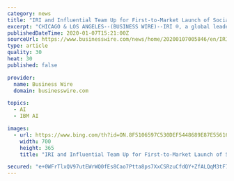 ```yaml
---
category: news
title: "IRI and Influential Team Up for First-to-Market Launch of Social Campaign Conversion Feed"
excerpt: "CHICAGO & LOS ANGELES--(BUSINESS WIRE)--IRI ®, a global leader in innovative solutions and services for consumer, CPG, retail and media companies, and Influential, the leading AI influencer technology Social Intelligence™ firm and IBM Watson Developer Partner, today announced an upfront to launch a first-to-market product for influencer ..."
publishedDateTime: 2020-01-07T15:21:00Z
sourceUrl: https://www.businesswire.com/news/home/20200107005846/en/IRI-Influential-Team-First-to-Market-Launch-Social-Campaign
type: article
quality: 30
heat: 30
published: false

provider:
  name: Business Wire
  domain: businesswire.com

topics:
  - AI
  - IBM AI

images:
  - url: https://www.bing.com/th?id=ON.8F5106597C530DEF5448689E87E55616
    width: 700
    height: 365
    title: "IRI and Influential Team Up for First-to-Market Launch of Social Campaign Conversion Feed"

secured: "e+0WFrTlxQV97utEWrWQ0fEs8Cao7Ptta8ps7XxCSRzuCfdQY+ZfALQqM3tF79UNRpDuz95aHq0p8qVu67u9PNHdyVt6nl1aCsSnpzeJ0Tn343zIHQgQnuxPS8Vp16Lp9C9bc95k5G54Rh0p/ploru4G/gZYnr8zImywvhE5qxQY4c4OTqEWV7n9P1+IfX5FoEAvTXFNRervWrfuySix/uMFCiJFrWUGkWxj6EQzidGSytzND+H5FyYXjA2OVLPndrUIqX2t2q0O0Hco+wOkcQ==;d9xqb4Yg83oK/mS0BSRmXw=="
---
```


